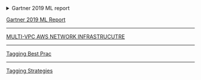 <details>
    <summary>Gartner 2019 ML report</summary>
</details>

[Gartner 2019 ML Report](2019.feb.gartner.ML.AI.DS.2020.REPORT.pdf)
___
[MULTI-VPC AWS NETWORK INFRASTRUCUTRE](2019.feb.gartner.ML.AI.DS.2020.REPORT.pdf)
___
[Tagging Best Prac](aws-tagging-best-practices.pdf)
___
[Tagging Strategies](AWS_Tagging_Strategies.pdf)
